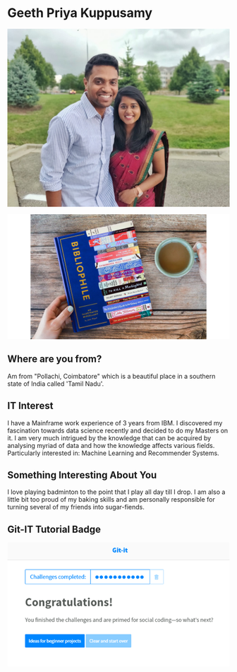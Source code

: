# Geeth Priya Kuppusamy

![My Family](images/MyFamily.jpeg "MyFamily")

![Books](images/Bibliophile.jpg "Bibliophile")

## Where are you from?

Am from "Pollachi, Coimbatore" which is a beautiful place in a southern state of India called 'Tamil Nadu'.

## IT Interest

I have a Mainframe work experience of 3 years from IBM. I discovered my fascination towards data science recently and decided to do my Masters on it. I am very much intrigued by the knowledge that can be acquired by analysing myriad of data and how the knowledge affects various fields. Particularly interested in: Machine Learning and Recommender Systems.

## Something Interesting About You

I love playing badminton to the point that I play all day till I drop. I am also a little bit too proud of my baking skills and am personally responsible for turning several of my friends into sugar-fiends.

## Git-IT Tutorial Badge

![Git Tutorial](images/badge.png "Result")
